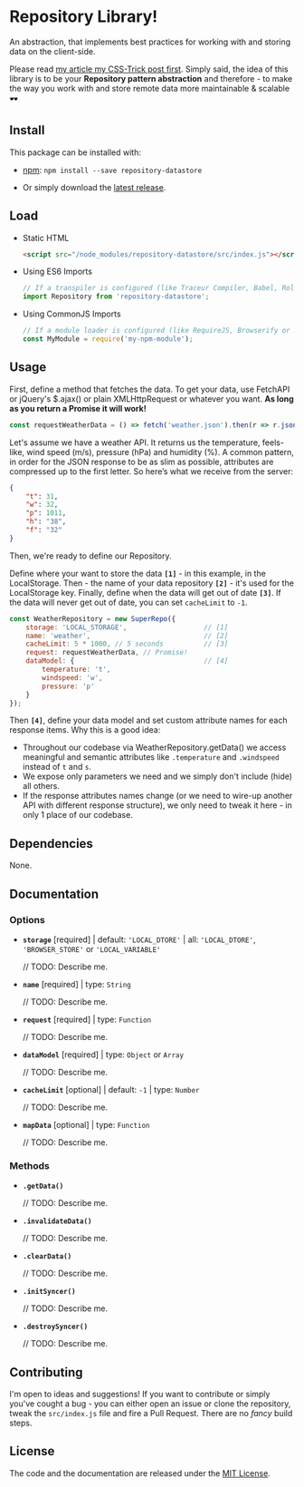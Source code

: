 # Repository Library!

An abstraction, that implements best practices for working with and storing data on the client-side.

Please read [my article my CSS-Trick post first](https://paper.dropbox.com/doc/The-Importance-Of-JavaScript-Abstractions-When-Working-With-Remote-Data-72Nk1RlDSfmgc78LO2Rpd). Simply said, the idea of this library is to be your **Repository pattern abstraction** and therefore - to make the way you work with and store remote data more maintainable & scalable :dark_sunglasses: 

## Install

This package can be installed with:

- [npm](https://www.npmjs.com/package/repository-datastore): `npm install --save repository-datastore`

- Or simply download the [latest release](https://github.com/superKalo/repository/releases).


## Load

- Static HTML

    ```html
    <script src="/node_modules/repository-datastore/src/index.js"></script>
    ```

- Using ES6 Imports

    ```javascript
    // If a transpiler is configured (like Traceur Compiler, Babel, Rollup or Webpack):
    import Repository from 'repository-datastore';
    ```

- Using CommonJS Imports
    ```javascript
    // If a module loader is configured (like RequireJS, Browserify or Neuter):
    const MyModule = require('my-npm-module');
    ```

## Usage

First, define a method that fetches the data. To get your data, use FetchAPI or jQuery's $.ajax() or plain XMLHttpRequest or whatever you want. **As long as you return a Promise it will work!**

```javascript
const requestWeatherData = () => fetch('weather.json').then(r => r.json());
```

Let's assume we have a weather API. It returns us the temperature, feels-like, wind speed (m/s), pressure (hPa) and humidity (%). A common pattern, in order for the JSON response to be as slim as possible, attributes are compressed up to the first letter. So here’s what we receive from the server:

```json
{
    "t": 31,
    "w": 32,
    "p": 1011,
    "h": "38",
    "f": "32"
}
```

Then, we're ready to define our Repository.

Define where your want to store the data **`[1]`** - in this example, in the LocalStorage. Then - the name of your data repository **`[2]`** - it's used for the LocalStorage key. Finally, define when the data will get out of date **`[3]`**. If the data will never get out of date, you can set `cacheLimit` to `-1`.

```javascript
const WeatherRepository = new SuperRepo({
    storage: 'LOCAL_STORAGE',                   // [1]
    name: 'weather',                            // [2]
    cacheLimit: 5 * 1000, // 5 seconds          // [3]
    request: requestWeatherData, // Promise!
    dataModel: {                                // [4]
        temperature: 't',
        windspeed: 'w',
        pressure: 'p'
    }
});
```

Then **`[4]`**, define your data model and set custom attribute names for each response items. Why this is a good idea:
- Throughout our codebase via WeatherRepository.getData() we access meaningful and semantic attributes like `.temperature` and `.windspeed` instead of `t` and `s`.
- We expose only parameters we need and we simply don't include (hide) all others.
- If the response attributes names change (or we need to wire-up another API with different response structure), we only need to tweak it here - in only 1 place of our codebase.

## Dependencies

None.

## Documentation

### Options
- **`storage`** [required] | default: `'LOCAL_DTORE'` | all: `'LOCAL_DTORE'`, `'BROWSER_STORE'` or `'LOCAL_VARIABLE'`

    // TODO: Describe me.

- **`name`** [required] | type: `String`

    // TODO: Describe me.
    
- **`request`** [required] | type: `Function`

    // TODO: Describe me.

- **`dataModel`** [required] | type: `Object` or `Array`

    // TODO: Describe me.

- **`cacheLimit`** [optional] | default: `-1` | type: `Number`

    // TODO: Describe me.

- **`mapData`** [optional] | type: `Function`

    // TODO: Describe me.

### Methods

- **`.getData()`**

    // TODO: Describe me.
    
- **`.invalidateData()`**

    // TODO: Describe me.

- **`.clearData()`**

    // TODO: Describe me.

- **`.initSyncer()`**

    // TODO: Describe me.

- **`.destroySyncer()`**

    // TODO: Describe me.

## Contributing
I'm open to ideas and suggestions! If you want to contribute or simply you've cought a bug - you can either open an issue or clone the repository, tweak the `src/index.js` file and fire a Pull Request. There are no *fancy* build steps.

## License
The code and the documentation are released under the [MIT License](https://github.com/superKalo/repository/blob/master/LICENSE).
